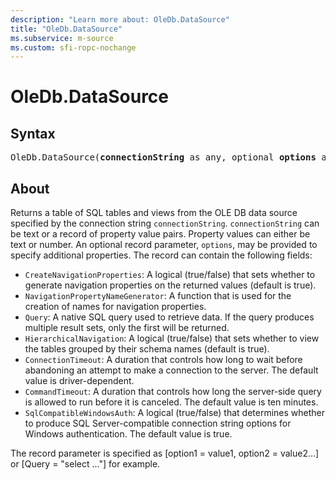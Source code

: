 ```yaml
---
description: "Learn more about: OleDb.DataSource"
title: "OleDb.DataSource"
ms.subservice: m-source
ms.custom: sfi-ropc-nochange
---
```

# OleDb.DataSource

## Syntax

<pre>
OleDb.DataSource(<b>connectionString</b> as any, optional <b>options</b> as nullable record) as table
</pre>

## About

Returns a table of SQL tables and views from the OLE DB data source specified by the connection string `connectionString`. `connectionString` can be text or a record of property value pairs. Property values can either be text or number. An optional record parameter, `options`, may be provided to specify additional properties. The record can contain the following fields:

* `CreateNavigationProperties`: A logical (true/false) that sets whether to generate navigation properties on the returned values (default is true).
* `NavigationPropertyNameGenerator`: A function that is used for the creation of names for navigation properties.
* `Query`: A native SQL query used to retrieve data. If the query produces multiple result sets, only the first will be returned.
* `HierarchicalNavigation`: A logical (true/false) that sets whether to view the tables grouped by their schema names (default is true).
* `ConnectionTimeout`: A duration that controls how long to wait before abandoning an attempt to make a connection to the server. The default value is driver-dependent.
* `CommandTimeout`: A duration that controls how long the server-side query is allowed to run before it is canceled. The default value is ten minutes.
* `SqlCompatibleWindowsAuth`: A logical (true/false) that determines whether to produce SQL Server-compatible connection string options for Windows authentication. The default value is true.

The record parameter is specified as [option1 = value1, option2 = value2...] or [Query = "select ..."] for example.
